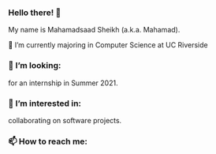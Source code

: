 ### Hello there! 👋


  My name is Mahamadsaad Sheikh (a.k.a. Mahamad).
  
  🌱 I’m currently majoring in Computer Science at UC Riverside 
  ### 👯 I’m looking:
  for an internship in Summer 2021.
  ### 🤔 I’m interested in:
  collaborating on software projects.
  ### 📫 How to reach me: 
      
